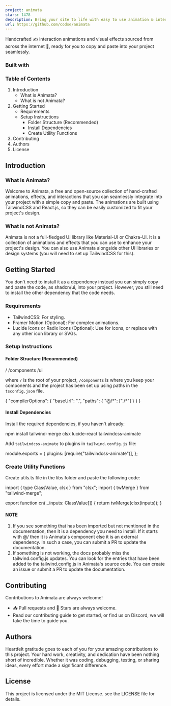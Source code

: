 ```yaml
---
project: animata
stars: 1478
description: Bring your site to life with easy to use animation & interaction code. Copy. Paste. Animate. 
url: https://github.com/codse/animata
---
```


Handcrafted ✍️ interaction animations and visual effects sourced from across the internet 🛜, ready for you to copy and paste into your project seamlessly.

### Built with

  

### Table of Contents

1.  Introduction
    -   What is Animata?
    -   What is not Animata?
2.  Getting Started
    -   Requirements
    -   Setup Instructions
        -   Folder Structure (Recommended)
        -   Install Dependencies
        -   Create Utility Functions
3.  Contributing
4.  Authors
5.  License

Introduction
------------

### What is Animata?

Welcome to Animata, a free and open-source collection of hand-crafted animations, effects, and interactions that you can seamlessly integrate into your project with a simple copy and paste. The animations are built using TailwindCSS and React.js, so they can be easily customized to fit your project's design.

### What is not Animata?

Animata is not a full-fledged UI library like Material-UI or Chakra-UI. It is a collection of animations and effects that you can use to enhance your project's design. You can also use Animata alongside other UI libraries or design systems (you will need to set up TailwindCSS for this).

Getting Started
---------------

You don't need to install it as a dependency instead you can simply copy and paste the code, as shadcn/ui, into your project. However, you still need to install the other dependency that the code needs.

### Requirements

-   TailwindCSS: For styling.
-   Framer Motion (Optional): For complex animations.
-   Lucide Icons or Radix Icons (Optional): Use for icons, or replace with any other icon library or SVGs.

### Setup Instructions

#### Folder Structure (Recommended)

/
  /components
  /ui

where `/` is the root of your project, `/components` is where you keep your components and the project has been set up using paths in the `tsconfig.json` file.

{
  "compilerOptions": {
    "baseUrl": ".",
    "paths": {
      "@/\*": \["./\*"\]
    }
  }
}

#### Install Dependencies

Install the required dependencies, if you haven't already:

npm install tailwind-merge clsx lucide-react tailwindcss-animate

Add `tailwindcss-animate` to plugins in `tailwind.config.js` file:

module.exports \= {
  plugins: \[require("tailwindcss-animate")\],
};

### Create Utility Functions

Create utils.ts file in the libs folder and paste the following code:

import { type ClassValue, clsx } from "clsx";
import { twMerge } from "tailwind-merge";
 
export function cn(...inputs: ClassValue\[\]) {
  return twMerge(clsx(inputs));
}

#### NOTE

1.  If you see something that has been imported but not mentioned in the documentation, then it is a dependency you need to install. If it starts with @/ then it is Animata's component else it is an external dependency. In such a case, you can submit a PR to update the documentation.
2.  If something is not working, the docs probably miss the tailwind.config.js updates. You can look for the entries that have been added to the tailwind.config.js in Animata's source code. You can create an issue or submit a PR to update the documentation.

Contributing
------------

Contributions to Animata are always welcome!

-   📥 Pull requests and 🌟 Stars are always welcome.
-   Read our contributing guide to get started, or find us on Discord, we will take the time to guide you.

Authors
-------

Heartfelt gratitude goes to each of you for your amazing contributions to this project. Your hard work, creativity, and dedication have been nothing short of incredible. Whether it was coding, debugging, testing, or sharing ideas, every effort made a significant difference.

License
-------

This project is licensed under the MIT License. see the LICENSE file for details.
